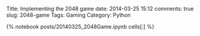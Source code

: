 Title: Implementing the 2048 game
date: 2014-03-25 15:12
comments: true
slug: 2048-game
Tags: Gaming
Category: Python

{% notebook posts/20140325_2048Game.ipynb cells[:] %}
